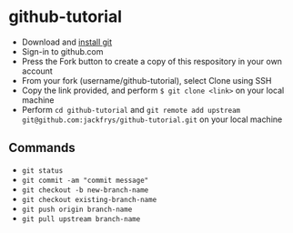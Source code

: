 # github-tutorial

- Download and [install git](https://git-scm.com)
- Sign-in to github.com
- Press the Fork button to create a copy of this respository in your own account
- From your fork (username/github-tutorial), select Clone using SSH
- Copy the link provided, and perform `$ git clone <link>` on your local machine
- Perform `cd github-tutorial` and `git remote add upstream git@github.com:jackfrys/github-tutorial.git` on your local machine

## Commands

- `git status`
- `git commit -am "commit message"`
- `git checkout -b new-branch-name`
- `git checkout existing-branch-name`
- `git push origin branch-name`
- `git pull upstream branch-name`
